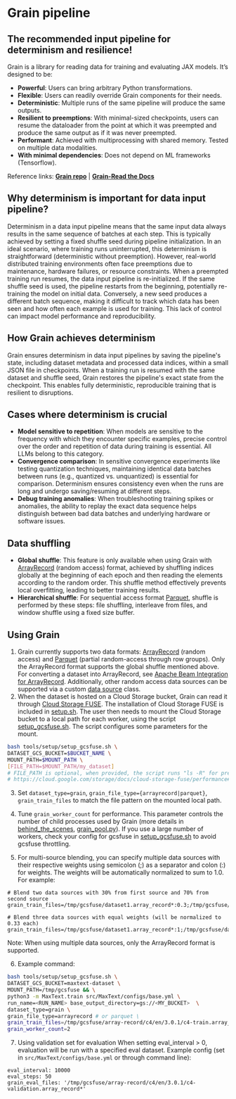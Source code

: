 # Grain pipeline
## The recommended input pipeline for determinism and resilience!

Grain is a library for reading data for training and evaluating JAX models. It’s designed to be:
* **Powerful**: Users can bring arbitrary Python transformations.
* **Flexible**: Users can readily override Grain components for their needs.
* **Deterministic**: Multiple runs of the same pipeline will produce the same outputs.
* **Resilient to preemptions**: With minimal-sized checkpoints, users can resume the dataloader from the point at which it was preempted and produce the same output as if it was never preempted.
* **Performant**: Achieved with multiprocessing with shared memory. Tested on multiple data modalities.
* **With minimal dependencies**: Does not depend on ML frameworks (Tensorflow).

Reference links: [**Grain repo**](https://github.com/google/grain) | [**Grain-Read the Docs**](https://google-grain.readthedocs.io/en/latest/index.html)

## Why determinism is important for data input pipeline?
Determinism in a data input pipeline means that the same input data always results in the same sequence of batches at each step. This is typically achieved by setting a fixed shuffle seed during pipeline initialization. In an ideal scenario, where training runs uninterrupted, this determinism is straightforward (deterministic without preemption). However, real-world distributed training environments often face preemptions due to maintenance, hardware failures, or resource constraints. 
When a preempted training run resumes, the data input pipeline is re-initialized. If the same shuffle seed is used, the pipeline restarts from the beginning, potentially re-training the model on initial data. Conversely, a new seed produces a different batch sequence, making it difficult to track which data has been seen and how often each example is used for training. This lack of control can impact model performance and reproducibility.

## How Grain achieves determinism
Grain ensures determinism in data input pipelines by saving the pipeline's state, including dataset metadata and processed data indices, within a small JSON file in checkpoints. When a training run is resumed with the same dataset and shuffle seed, Grain restores the pipeline's exact state from the checkpoint. This enables fully deterministic, reproducible training that is resilient to disruptions.

## Cases where determinism is crucial
* **Model sensitive to repetition**: When models are sensitive to the frequency with which they encounter specific examples, precise control over the order and repetition of data during training is essential. All LLMs belong to this category.
* **Convergence comparison**: In sensitive convergence experiments like testing quantization techniques, maintaining identical data batches between runs (e.g., quantized vs. unquantized) is essential for comparison. Determinism ensures consistency even when the runs are long and undergo saving/resuming at different steps.
* **Debug training anomalies**: When troubleshooting training spikes or anomalies, the ability to replay the exact data sequence helps distinguish between bad data batches and underlying hardware or software issues.

## Data shuffling
* **Global shuffle**: This feature is only available when using Grain with [ArrayRecord](https://github.com/google/array_record) (random access) format, achieved by shuffling indices globally at the beginning of each epoch and then reading the elements according to the random order. This shuffle method effectively prevents local overfitting, leading to better training results.
* **Hierarchical shuffle**: For sequential access format [Parquet](https://arrow.apache.org/docs/python/parquet.html), shuffle is performed by these steps: file shuffling, interleave from files, and window shuffle using a fixed size buffer.

## Using Grain
1. Grain currently supports two data formats: [ArrayRecord](https://github.com/google/array_record) (random access) and [Parquet](https://arrow.apache.org/docs/python/parquet.html) (partial random-access through row groups). Only the ArrayRecord format supports the global shuffle mentioned above. For converting a dataset into ArrayRecord, see [Apache Beam Integration for ArrayRecord](https://github.com/google/array_record/tree/main/beam). Additionally, other random access data sources can be supported via a custom [data source](https://google-grain.readthedocs.io/en/latest/data_sources.html) class.
2. When the dataset is hosted on a Cloud Storage bucket, Grain can read it through [Cloud Storage FUSE](https://cloud.google.com/storage/docs/gcs-fuse). The installation of Cloud Storage FUSE is included in [setup.sh](https://github.com/google/maxtext/blob/main/tools/setup/setup.sh). The user then needs to mount the Cloud Storage bucket to a local path for each worker, using the script [setup_gcsfuse.sh](https://github.com/google/maxtext/blob/main/tools/setup/setup_gcsfuse.sh). The script configures some parameters for the mount.
```sh
bash tools/setup/setup_gcsfuse.sh \
DATASET_GCS_BUCKET=$BUCKET_NAME \
MOUNT_PATH=$MOUNT_PATH \
[FILE_PATH=$MOUNT_PATH/my_dataset]
# FILE_PATH is optional, when provided, the script runs "ls -R" for pre-filling the metadata cache
# https://cloud.google.com/storage/docs/cloud-storage-fuse/performance#improve-first-time-reads
```
3. Set `dataset_type=grain`, `grain_file_type={arrayrecord|parquet}`, `grain_train_files` to match the file pattern on the mounted local path.
4. Tune `grain_worker_count` for performance. This parameter controls the number of child processes used by Grain (more details in [behind_the_scenes](https://google-grain.readthedocs.io/en/latest/behind_the_scenes.html), [grain_pool.py](https://github.com/google/grain/blob/main/grain/_src/python/grain_pool.py)). If you use a large number of workers, check your config for gcsfuse in [setup_gcsfuse.sh](https://github.com/google/maxtext/blob/main/tools/setup/setup_gcsfuse.sh) to avoid gcsfuse throttling.

5. For multi-source blending, you can specify multiple data sources with their respective weights using semicolon (;) as a separator and colon (:) for weights. The weights will be automatically normalized to sum to 1.0. For example:
```
# Blend two data sources with 30% from first source and 70% from second source
grain_train_files=/tmp/gcsfuse/dataset1.array_record*:0.3;/tmp/gcsfuse/dataset2.array_record*:0.7

# Blend three data sources with equal weights (will be normalized to 0.33 each)
grain_train_files=/tmp/gcsfuse/dataset1.array_record*:1;/tmp/gcsfuse/dataset2.array_record*:1;/tmp/gcsfuse/dataset3.array_record*:1
```
Note: When using multiple data sources, only the ArrayRecord format is supported.

6. Example command:
```sh
bash tools/setup/setup_gcsfuse.sh \
DATASET_GCS_BUCKET=maxtext-dataset \
MOUNT_PATH=/tmp/gcsfuse && \
python3 -m MaxText.train src/MaxText/configs/base.yml \
run_name=<RUN_NAME> base_output_directory=gs://<MY_BUCKET>  \
dataset_type=grain \
grain_file_type=arrayrecord # or parquet \ 
grain_train_files=/tmp/gcsfuse/array-record/c4/en/3.0.1/c4-train.array_record* \
grain_worker_count=2
```
7. Using validation set for evaluation
When setting eval_interval > 0, evaluation will be run with a specified eval dataset. Example config (set in `src/MaxText/configs/base.yml` or through command line):
```
eval_interval: 10000
eval_steps: 50
grain_eval_files: '/tmp/gcsfuse/array-record/c4/en/3.0.1/c4-validation.array_record*'
```
